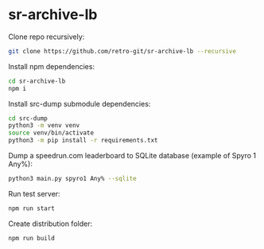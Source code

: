 # sr-archive-lb

Clone repo recursively:

```bash
git clone https://github.com/retro-git/sr-archive-lb --recursive
```
Install npm dependencies:

```bash
cd sr-archive-lb
npm i
```
Install src-dump submodule dependencies:

```bash
cd src-dump
python3 -m venv venv
source venv/bin/activate
python3 -m pip install -r requirements.txt
```
Dump a speedrun.com leaderboard to SQLite database (example of Spyro 1 Any%):

```bash
python3 main.py spyro1 Any% --sqlite
```
Run test server:

```bash
npm run start
```
Create distribution folder:
```bash
npm run build
```
